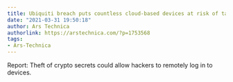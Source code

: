 ```yaml
---
title: Ubiquiti breach puts countless cloud-based devices at risk of takeover
date: "2021-03-31 19:50:18"
author: Ars Technica
authorlink: https://arstechnica.com/?p=1753568
tags:
- Ars-Technica
---
```

Report: Theft of crypto secrets could allow hackers to remotely log in to devices.